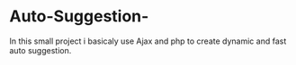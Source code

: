 # Auto-Suggestion-

In this small project i basicaly use Ajax and php to create dynamic and fast auto suggestion.

